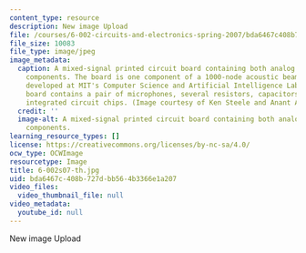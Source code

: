 ```yaml
---
content_type: resource
description: New image Upload
file: /courses/6-002-circuits-and-electronics-spring-2007/bda6467c408b727dbb564b3366e1a207_6-002s07-th.jpg
file_size: 10083
file_type: image/jpeg
image_metadata:
  caption: A mixed-signal printed circuit board containing both analog and digital
    components. The board is one component of a 1000-node acoustic beamformer being
    developed at MIT's Computer Science and Artificial Intelligence Laboratory. The
    board contains a pair of microphones, several resistors, capacitors, and digital
    integrated circuit chips. (Image courtesy of Ken Steele and Anant Agarwal.)
  credit: ''
  image-alt: A mixed-signal printed circuit board containing both analog and digital
    components.
learning_resource_types: []
license: https://creativecommons.org/licenses/by-nc-sa/4.0/
ocw_type: OCWImage
resourcetype: Image
title: 6-002s07-th.jpg
uid: bda6467c-408b-727d-bb56-4b3366e1a207
video_files:
  video_thumbnail_file: null
video_metadata:
  youtube_id: null
---
```

New image Upload